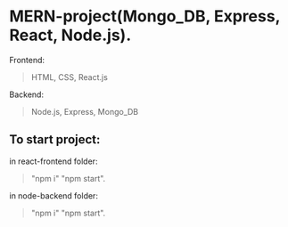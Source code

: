 # MERN-project(Mongo_DB, Express, React, Node.js).

Frontend:

> HTML, CSS, React.js

Backend:

> Node.js, Express, Mongo_DB

## To start project:

in react-frontend folder:

> "npm i"
> "npm start".

in node-backend folder:

> "npm i"
> "npm start".

